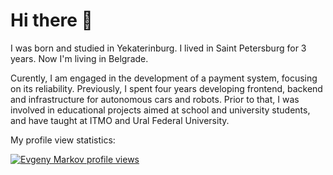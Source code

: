 # Hi there 👋

I was born and studied in Yekaterinburg. I lived in Saint Petersburg for 3 years. Now I'm living in Belgrade.

Curently, I am engaged in the development of a payment system, focusing on its reliability.
Previously, I spent four years developing frontend, backend and infrastructure for autonomous cars and robots.
Prior to that, I was involved in educational projects aimed at school and university students, and have taught at ITMO and Ural Federal University.

My profile view statistics:

[![Evgeny Markov profile views](https://u8views.com/api/v1/github/profiles/16443248/views/day-week-month-total-count.svg)](https://u8views.com/github/evgenymarkov)
